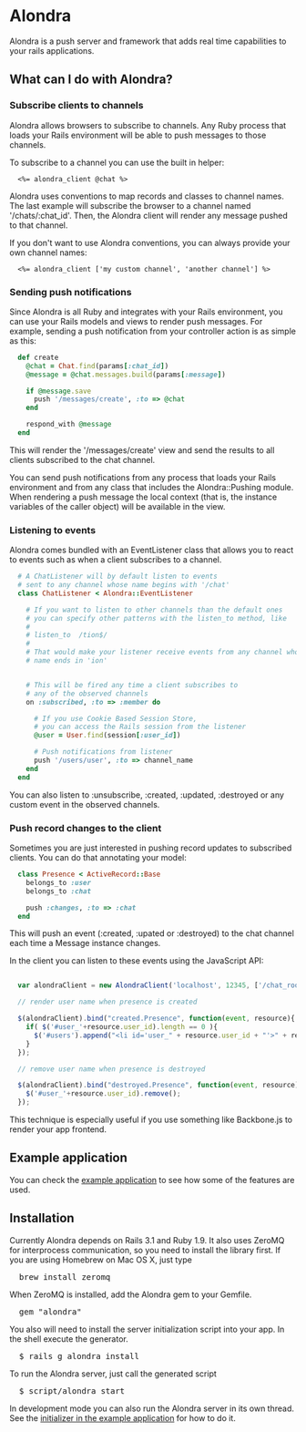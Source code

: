# Alondra

Alondra is a push server and framework that adds real time capabilities to
your rails applications.

## What can I do with Alondra?

### Subscribe clients to channels

Alondra allows browsers to subscribe to channels. Any Ruby process that loads
your Rails environment will be able to push messages to those channels.

To subscribe to a channel you can use the built in helper:

```
  <%= alondra_client @chat %>
```

Alondra uses conventions to map records and classes to channel names. The last
example will subscribe the browser to a channel named '/chats/:chat_id'. Then,
the Alondra client will render any message pushed to that channel.

If you don't want to use Alondra conventions, you can always provide your own
channel names:

```
  <%= alondra_client ['my custom channel', 'another channel'] %>
```

### Sending push notifications

Since Alondra is all Ruby and integrates with your Rails environment, you can
use your Rails models and views to render push messages. For example, sending
a push notification from your controller action is as simple as this:

```ruby
  def create
    @chat = Chat.find(params[:chat_id])
    @message = @chat.messages.build(params[:message])

    if @message.save
      push '/messages/create', :to => @chat
    end

    respond_with @message
  end
```

This will render the '/messages/create' view and send the results to all
clients subscribed to the chat channel.

You can send push notifications from any process that loads your Rails
environment and from any class that includes the Alondra::Pushing module.
When rendering a push message the local context (that is, the instance
variables of the caller object) will be available in the view.

### Listening to events

Alondra comes bundled with an EventListener class that allows you to react to
events such as when a client subscribes to a channel.

```ruby
  # A ChatListener will by default listen to events
  # sent to any channel whose name begins with '/chat'
  class ChatListener < Alondra::EventListener

    # If you want to listen to other channels than the default ones
    # you can specify other patterns with the listen_to method, like
    #
    # listen_to  /tion$/
    #
    # That would make your listener receive events from any channel whose
    # name ends in 'ion'


    # This will be fired any time a client subscribes to
    # any of the observed channels
    on :subscribed, :to => :member do

      # If you use Cookie Based Session Store,
      # you can access the Rails session from the listener
      @user = User.find(session[:user_id])

      # Push notifications from listener
      push '/users/user', :to => channel_name
    end
  end
```

You can also listen to :unsubscribe, :created, :updated, :destroyed or any
custom event in the observed channels.

### Push record changes to the client

Sometimes you are just interested in pushing record updates to subscribed
clients. You can do that annotating your model:

```ruby
  class Presence < ActiveRecord::Base
    belongs_to :user
    belongs_to :chat

    push :changes, :to => :chat
  end
```

This will push an event (:created, :upated or :destroyed)  to the chat channel
each time a Message instance changes.

In the client you can listen to these events using the JavaScript API:

```javascript

  var alondraClient = new AlondraClient('localhost', 12345, ['/chat_rooms/1']);

  // render user name when presence is created

  $(alondraClient).bind("created.Presence", function(event, resource){
    if( $('#user_'+resource.user_id).length == 0 ){
      $('#users').append("<li id='user_" + resource.user_id + "'>" + resource.username + "</li>");
    }
  });

  // remove user name when presence is destroyed

  $(alondraClient).bind("destroyed.Presence", function(event, resource){
    $('#user_'+resource.user_id).remove();
  });

```

This technique is especially useful if you use something like Backbone.js
to render your app frontend.


## Example application

You can check the [example application](http://github.com/afcapel/alondra-example)
to see how some of the features are used.

## Installation

Currently Alondra depends on Rails 3.1 and Ruby 1.9. It also uses ZeroMQ for
interprocess communication, so you need to install the library first. If
you are using Homebrew on Mac OS X, just type

<pre>
  brew install zeromq
</pre>

When ZeroMQ is installed, add the Alondra gem to your Gemfile.

<pre>
  gem "alondra"
</pre>

You also will need to install the server initialization script into your app.
In the shell execute the generator.

<pre>
  $ rails g alondra install
</pre>

To run the Alondra server, just call the generated script

<pre>
  $ script/alondra start
</pre>

In development mode you can also run the Alondra server in its own thread.
See the [initializer in the example application](https://github.com/afcapel/alondra-example/blob/master/config/initializers/alondra_server.rb)
for how to do it.
